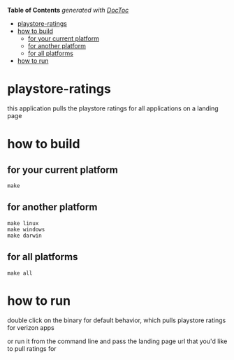 <!-- START doctoc generated TOC please keep comment here to allow auto update -->
<!-- DON'T EDIT THIS SECTION, INSTEAD RE-RUN doctoc TO UPDATE -->
**Table of Contents**  *generated with [DocToc](https://github.com/thlorenz/doctoc)*

- [playstore-ratings](#playstore-ratings)
- [how to build](#how-to-build)
  - [for your current platform](#for-your-current-platform)
  - [for another platform](#for-another-platform)
  - [for all platforms](#for-all-platforms)
- [how to run](#how-to-run)

<!-- END doctoc generated TOC please keep comment here to allow auto update -->

# playstore-ratings
this application pulls the playstore ratings for all applications on a landing page

# how to build

## for your current platform
```
make
```

## for another platform
```
make linux
make windows
make darwin
```

## for all platforms
```
make all
```

# how to run
double click on the binary for default behavior, which pulls playstore ratings for verizon apps

or run it from the command line and pass the landing page url that you'd like to pull ratings for

